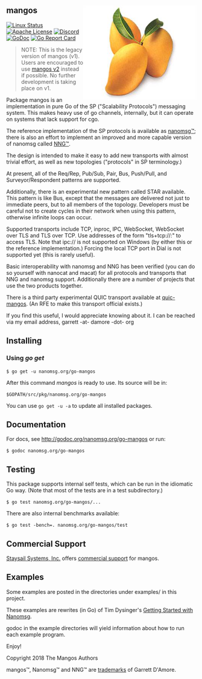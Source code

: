 ## mangos <img src=mangos.jpg align=right>


[![Linux Status](https://img.shields.io/circleci/project/github/nanomsg/mangos.svg?label=linux)](https://circleci.com/gh/nanomsg/mangos)
[![Apache License](https://img.shields.io/badge/license-APACHE2-blue.svg)](https://github.com/nanomsg/mangos/blob/master/LICENSE)
[![Discord](https://img.shields.io/discord/639573728212156478?label=discord)](https://discord.gg/wewTkby)
[![GoDoc](https://img.shields.io/badge/godoc-reference-blue.svg)](https://godoc.org/nanomsg.org/go-mangos)
[![Go Report Card](https://goreportcard.com/badge/nanomsg.org/go-mangos)](https://goreportcard.com/report/nanomsg.org/go-mangos)

> NOTE: This is the legacy version of mangos (v1).
> Users are encouraged to use [mangos v2](http://github.com/nanomsg/mangos)
> instead if possible.
> No further development is taking place on v1.

Package mangos is an implementation in pure Go of the SP
("Scalability Protocols")
messaging system.
This makes heavy use of go channels, internally, but it can operate
on systems that lack support for cgo.

The reference implementation of the SP protocols is available as
[nanomsg&trade;](http://www.nanomsg.org); there is also an effort to implement
an improved and more capable version of nanomsg called
[NNG&trade;](https://github.com/nanomsg/nng).

The design is intended to make it easy to add new transports with almost trivial
effort, as well as new topologies ("protocols" in SP terminology.)

At present, all of the Req/Rep, Pub/Sub, Pair, Bus, Push/Pull, and
Surveyor/Respondent patterns are supported.

Additionally, there is an experimental new pattern called STAR available.  This
pattern is like Bus, except that the messages are delivered not just to
immediate peers, but to all members of the topology.  Developers must be careful
not to create cycles in their network when using this pattern, otherwise
infinite loops can occur.

Supported transports include TCP, inproc, IPC, WebSocket, WebSocket over TLS and
TLS over TCP.
Use addresses of the form "tls+tcp://<host>:<port>" to access TLS.
Note that ipc:// is not supported on Windows (by either this or the reference
implementation.)  Forcing the local TCP port in Dial is not supported yet (this
is rarely useful).

Basic interoperability with nanomsg and NNG has been verified (you can do
so yourself with nanocat and macat) for all protocols and transports
that NNG and nanomsg support.
Additionally there are a number of projects that use the two products together.

There is a third party experimental QUIC transport available at
[quic-mangos](https://github.com/lthibault/quic-mangos).  (An RFE to make this
transport official exists.)

If you find this useful, I would appreciate knowing about it.  I can be reached
via my email address, garrett -at- damore -dot- org

## Installing

### Using *go get*

    $ go get -u nanomsg.org/go-mangos

After this command *mangos* is ready to use. Its source will be in:

    $GOPATH/src/pkg/nanomsg.org/go-mangos

You can use `go get -u -a` to update all installed packages.

## Documentation

For docs, see http://godoc.org/nanomsg.org/go-mangos or run:

    $ godoc nanomsg.org/go-mangos

## Testing

This package supports internal self tests, which can be run in
the idiomatic Go way.  (Note that most of the tests are in a test
subdirectory.)

    $ go test nanomsg.org/go-mangos/...

There are also internal benchmarks available:

    $ go test -bench=. nanomsg.org/go-mangos/test

## Commercial Support

[Staysail Systems, Inc.](mailto:info@staysail.tech) offers
[commercial support](http://staysail.tech/support/mangos) for mangos.

## Examples

Some examples are posted in the directories under examples/
in this project.

These examples are rewrites (in Go) of Tim Dysinger's
[Getting Started with Nanomsg](http://nanomsg.org/gettingstarted/index.html).

godoc in the example directories will yield information about how to run
each example program.

Enjoy!

Copyright 2018 The Mangos Authors

mangos&trade;, Nanomsg&trade; and NNG&trade; are [trademarks](http://nanomsg.org/trademarks.html) of Garrett D'Amore.
